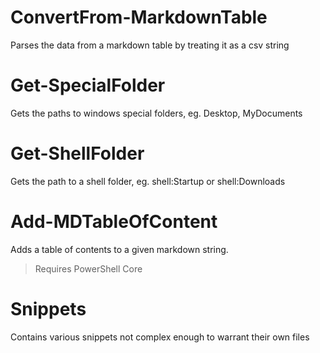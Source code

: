 # ConvertFrom-MarkdownTable

Parses the data from a markdown table by treating it as a csv string

# Get-SpecialFolder

Gets the paths to windows special folders, eg. Desktop, MyDocuments

# Get-ShellFolder 

Gets the path to a shell folder, eg. shell:Startup or shell:Downloads

# Add-MDTableOfContent

Adds a table of contents to a given markdown string.
> Requires PowerShell Core

# Snippets

Contains various snippets not complex enough to warrant their own files